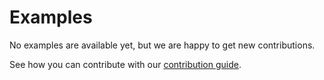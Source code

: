 # Examples

No examples are available yet, but we are happy to get new contributions.

See how you can contribute with our [contribution guide](/CONTRIBUTING.md).
